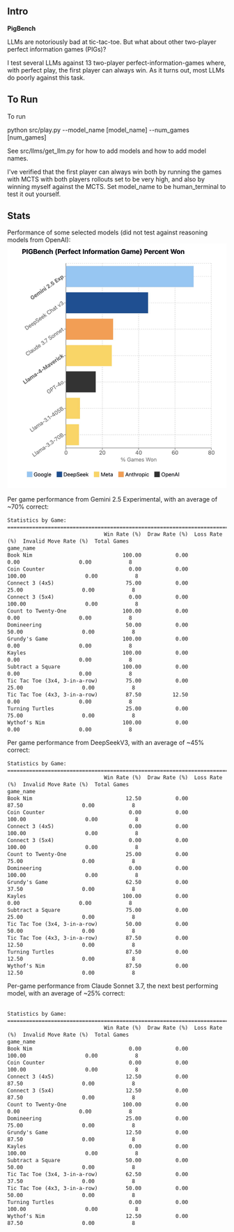 ## Intro
**PigBench**

LLMs are notoriously bad at tic-tac-toe.  But what about other two-player perfect information games (PIGs)?

I test several LLMs against 13 two-player perfect-information-games where, with perfect play, the first player can always win. As it turns out, most LLMs do poorly against this task.

## To Run 

To run

python src/play.py --model_name [model_name] --num_games [num_games]

See src/llms/get_llm.py for how to add models and how to add model names.

I've verified that the first player can always win both by running the games with MCTS with both players rollouts set to be very high, and also by winning myself against the MCTS. Set model_name to be human_terminal to test it out yourself.

## Stats

Performance of some selected models (did not test against reasoning models from OpenAI):
![performance of models](/image.png)

Per game performance from Gemini 2.5 Experimental, with an average of ~70% correct:
```
Statistics by Game:
================================================================================
                               Win Rate (%)  Draw Rate (%)  Loss Rate (%)  Invalid Move Rate (%)  Total Games
game_name                                                                                                    
Book Nim                             100.00           0.00           0.00                   0.00            8
Coin Counter                           0.00           0.00         100.00                   0.00            8
Connect 3 (4x5)                       75.00           0.00          25.00                   0.00            8
Connect 3 (5x4)                        0.00           0.00         100.00                   0.00            8
Count to Twenty-One                  100.00           0.00           0.00                   0.00            8
Domineering                           50.00           0.00          50.00                   0.00            8
Grundy's Game                        100.00           0.00           0.00                   0.00            8
Kayles                               100.00           0.00           0.00                   0.00            8
Subtract a Square                    100.00           0.00           0.00                   0.00            8
Tic Tac Toe (3x4, 3-in-a-row)         75.00           0.00          25.00                   0.00            8
Tic Tac Toe (4x3, 3-in-a-row)         87.50          12.50           0.00                   0.00            8
Turning Turtles                       25.00           0.00          75.00                   0.00            8
Wythof's Nim                         100.00           0.00           0.00                   0.00            8

```

Per game performance from DeepSeekV3, with an average of ~45% correct:
```
Statistics by Game:
================================================================================
                               Win Rate (%)  Draw Rate (%)  Loss Rate (%)  Invalid Move Rate (%)  Total Games
game_name                                                                                                    
Book Nim                              12.50           0.00          87.50                   0.00            8
Coin Counter                           0.00           0.00         100.00                   0.00            8
Connect 3 (4x5)                        0.00           0.00         100.00                   0.00            8
Connect 3 (5x4)                        0.00           0.00         100.00                   0.00            8
Count to Twenty-One                   25.00           0.00          75.00                   0.00            8
Domineering                            0.00           0.00         100.00                   0.00            8
Grundy's Game                         62.50           0.00          37.50                   0.00            8
Kayles                               100.00           0.00           0.00                   0.00            8
Subtract a Square                     75.00           0.00          25.00                   0.00            8
Tic Tac Toe (3x4, 3-in-a-row)         50.00           0.00          50.00                   0.00            8
Tic Tac Toe (4x3, 3-in-a-row)         87.50           0.00          12.50                   0.00            8
Turning Turtles                       87.50           0.00          12.50                   0.00            8
Wythof's Nim                          87.50           0.00          12.50                   0.00            8
```

Per-game performance from Claude Sonnet 3.7, the next best performing model, with an average of ~25% correct:

```

Statistics by Game:
================================================================================
                               Win Rate (%)  Draw Rate (%)  Loss Rate (%)  Invalid Move Rate (%)  Total Games
game_name                                                                                                    
Book Nim                               0.00           0.00         100.00                   0.00            8
Coin Counter                           0.00           0.00         100.00                   0.00            8
Connect 3 (4x5)                       12.50           0.00          87.50                   0.00            8
Connect 3 (5x4)                       12.50           0.00          87.50                   0.00            8
Count to Twenty-One                  100.00           0.00           0.00                   0.00            8
Domineering                           25.00           0.00          75.00                   0.00            8
Grundy's Game                         12.50           0.00          87.50                   0.00            8
Kayles                                 0.00           0.00         100.00                   0.00            8
Subtract a Square                     50.00           0.00          50.00                   0.00            8
Tic Tac Toe (3x4, 3-in-a-row)         62.50           0.00          37.50                   0.00            8
Tic Tac Toe (4x3, 3-in-a-row)         50.00           0.00          50.00                   0.00            8
Turning Turtles                        0.00           0.00         100.00                   0.00            8
Wythof's Nim                          12.50           0.00          87.50                   0.00            8
```
